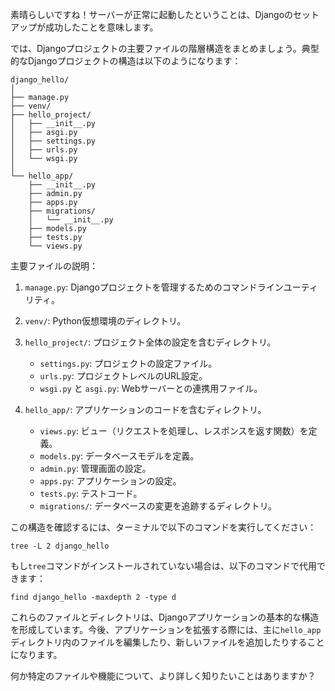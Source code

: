 素晴らしいですね！サーバーが正常に起動したということは、Djangoのセットアップが成功したことを意味します。

では、Djangoプロジェクトの主要ファイルの階層構造をまとめましょう。典型的なDjangoプロジェクトの構造は以下のようになります：

```
django_hello/
│
├── manage.py
├── venv/
├── hello_project/
│   ├── __init__.py
│   ├── asgi.py
│   ├── settings.py
│   ├── urls.py
│   └── wsgi.py
│
└── hello_app/
    ├── __init__.py
    ├── admin.py
    ├── apps.py
    ├── migrations/
    │   └── __init__.py
    ├── models.py
    ├── tests.py
    └── views.py
```

主要ファイルの説明：

1. `manage.py`: Djangoプロジェクトを管理するためのコマンドラインユーティリティ。

2. `venv/`: Python仮想環境のディレクトリ。

3. `hello_project/`: プロジェクト全体の設定を含むディレクトリ。
   - `settings.py`: プロジェクトの設定ファイル。
   - `urls.py`: プロジェクトレベルのURL設定。
   - `wsgi.py` と `asgi.py`: Webサーバーとの連携用ファイル。

4. `hello_app/`: アプリケーションのコードを含むディレクトリ。
   - `views.py`: ビュー（リクエストを処理し、レスポンスを返す関数）を定義。
   - `models.py`: データベースモデルを定義。
   - `admin.py`: 管理画面の設定。
   - `apps.py`: アプリケーションの設定。
   - `tests.py`: テストコード。
   - `migrations/`: データベースの変更を追跡するディレクトリ。

この構造を確認するには、ターミナルで以下のコマンドを実行してください：

```
tree -L 2 django_hello
```

もし`tree`コマンドがインストールされていない場合は、以下のコマンドで代用できます：

```
find django_hello -maxdepth 2 -type d
```

これらのファイルとディレクトリは、Djangoアプリケーションの基本的な構造を形成しています。今後、アプリケーションを拡張する際には、主に`hello_app`ディレクトリ内のファイルを編集したり、新しいファイルを追加したりすることになります。

何か特定のファイルや機能について、より詳しく知りたいことはありますか？